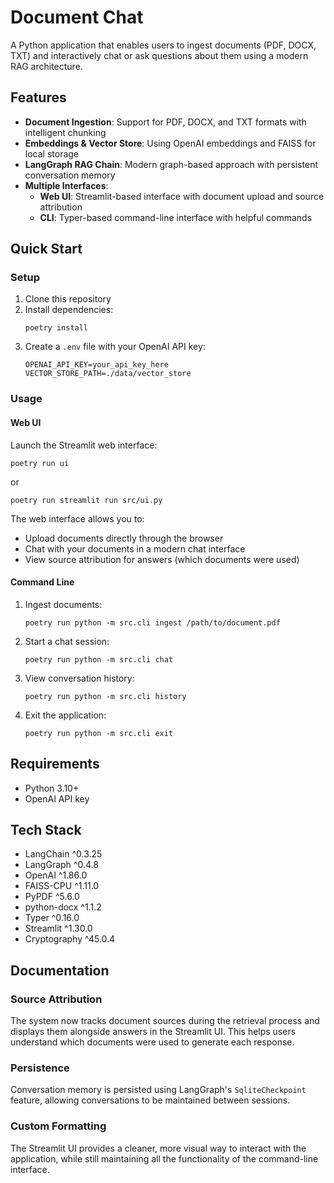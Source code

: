 # Document Chat

A Python application that enables users to ingest documents (PDF, DOCX, TXT) and interactively chat or ask questions about them using a modern RAG architecture.

## Features

- **Document Ingestion**: Support for PDF, DOCX, and TXT formats with intelligent chunking
- **Embeddings & Vector Store**: Using OpenAI embeddings and FAISS for local storage
- **LangGraph RAG Chain**: Modern graph-based approach with persistent conversation memory
- **Multiple Interfaces**:
  - **Web UI**: Streamlit-based interface with document upload and source attribution
  - **CLI**: Typer-based command-line interface with helpful commands

## Quick Start

### Setup

1. Clone this repository
2. Install dependencies:
   ```
   poetry install
   ```
3. Create a `.env` file with your OpenAI API key:
   ```
   OPENAI_API_KEY=your_api_key_here
   VECTOR_STORE_PATH=./data/vector_store
   ```

### Usage

#### Web UI

Launch the Streamlit web interface:
```
poetry run ui
```
or
```
poetry run streamlit run src/ui.py
```

The web interface allows you to:
- Upload documents directly through the browser
- Chat with your documents in a modern chat interface
- View source attribution for answers (which documents were used)

#### Command Line

1. Ingest documents:
   ```
   poetry run python -m src.cli ingest /path/to/document.pdf
   ```

2. Start a chat session:
   ```
   poetry run python -m src.cli chat
   ```

3. View conversation history:
   ```
   poetry run python -m src.cli history
   ```

4. Exit the application:
   ```
   poetry run python -m src.cli exit
   ```

## Requirements

- Python 3.10+
- OpenAI API key

## Tech Stack

- LangChain ^0.3.25
- LangGraph ^0.4.8
- OpenAI ^1.86.0
- FAISS-CPU ^1.11.0
- PyPDF ^5.6.0
- python-docx ^1.1.2
- Typer ^0.16.0
- Streamlit ^1.30.0
- Cryptography ^45.0.4

## Documentation

### Source Attribution

The system now tracks document sources during the retrieval process and displays them alongside answers in the Streamlit UI. This helps users understand which documents were used to generate each response.

### Persistence

Conversation memory is persisted using LangGraph's `SqliteCheckpoint` feature, allowing conversations to be maintained between sessions.

### Custom Formatting

The Streamlit UI provides a cleaner, more visual way to interact with the application, while still maintaining all the functionality of the command-line interface.
